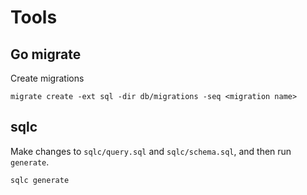 # Tools

## Go migrate

Create migrations

```shell
migrate create -ext sql -dir db/migrations -seq <migration name>
```

## sqlc

Make changes to `sqlc/query.sql` and `sqlc/schema.sql`, and then run `generate`.

```shell
sqlc generate
```